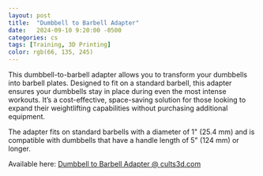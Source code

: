 ```yaml
---
layout: post
title:  "Dumbbell to Barbell Adapter"
date:   2024-09-10 9:20:00 -0500
categories: cs
tags: [Training, 3D Printing]
color: rgb(66, 135, 245)
---
```


This dumbbell-to-barbell adapter allows you to transform your dumbbells into barbell plates. Designed to fit on a standard barbell, this adapter ensures your dumbbells stay in place during even the most intense workouts. It’s a cost-effective, space-saving solution for those looking to expand their weightlifting capabilities without purchasing additional equipment.

The adapter fits on standard barbells with a diameter of 1" (25.4 mm) and is compatible with dumbbells that have a handle length of 5" (124 mm) or longer.

Available here: [Dumbbell to Barbell Adapter @ cults3d.com](https://cults3d.com/en/3d-model/various/dumbell-to-barbell-adapter)
